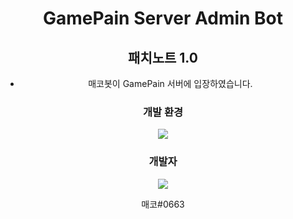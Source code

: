 <div align=center>

# GamePain Server Admin Bot


<!-- 줄바꿈 -->

## 패치노트 1.0

- 매코봇이 GamePain 서버에 입장하였습니다.





### 개발 환경

<a href="https://discordpy.readthedocs.io/en/stable/"><img src="https://img.shields.io/badge/discord.py-3776AB?style=flat-square&logo=Python&logoColor=white"/></a>


### 개발자

<a href="https://discord.com/users/263929094306005000"><img src="https://img.shields.io/badge/GamePain-Owner-9cf?style=flat-square&logo=discord&logoColor=white"/></a>

<bn>
매코#0663



















</div>